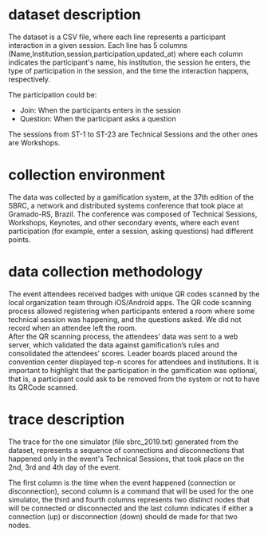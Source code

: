 # dataset description

The dataset is a CSV file, where each line represents a participant interaction in a given session. Each line has 5 columns (Name,Institution,session,participation,updated_at) where each column indicates the participant's name, his institution, the session he enters, the type of participation in the session, and the time the interaction happens, respectively.

The participation could be:
- Join: When the participants enters in the session
- Question: When the participant asks a question

The sessions from ST-1 to ST-23 are Technical Sessions and the other ones are Workshops.

# collection environment

The data was collected by a gamification system, at the 37th edition of the SBRC, a network and distributed systems conference that took place at Gramado-RS, Brazil. 
The conference was composed of Technical Sessions, Workshops, Keynotes, and other secondary events, where each event participation (for example, enter a session, asking questions) had different points.

# data collection methodology

The event attendees received badges with unique QR codes scanned by the local organization team through iOS/Android apps. The QR code scanning process allowed registering when participants entered a  room where some technical session was happening, and the questions asked. We did not record when an attendee left the room.  
After the QR  scanning process, the attendees’ data was sent to a web server, which validated the data against gamification’s rules and consolidated the attendees’ scores. Leader boards placed around the convention center displayed top-n scores for attendees and institutions. It is important to highlight that the participation in the gamification was optional, that is, a participant could ask to be removed from the system or not to have its QRCode scanned.

# trace description

The trace for the one simulator (file sbrc_2019.txt) generated from the dataset, represents a sequence of connections and disconnections that happened only in the event's Technical Sessions, that took place on the 2nd, 3rd and 4th day of the event.

The first column is the time when the event happened (connection or disconnection), second column is a command that will be used for the one simulator, the third and fourth columns represents two distinct nodes that will be connected or disconnected and the last column indicates if either a connection (up) or disconnection (down) should de made for that two nodes.
